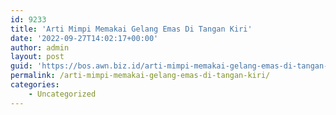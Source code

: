 ```yaml
---
id: 9233
title: 'Arti Mimpi Memakai Gelang Emas Di Tangan Kiri'
date: '2022-09-27T14:02:17+00:00'
author: admin
layout: post
guid: 'https://bos.awn.biz.id/arti-mimpi-memakai-gelang-emas-di-tangan-kiri/'
permalink: /arti-mimpi-memakai-gelang-emas-di-tangan-kiri/
categories:
    - Uncategorized
---
```


